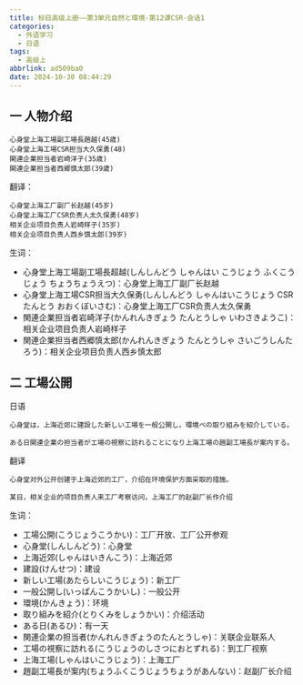 ```yaml
---
title: 标日高级上册——第3单元自然と環境-第12课CSR-会话1
categories:
  - 外语学习
  - 日语
tags:
  - 高级上
abbrlink: ad509ba0
date: 2024-10-30 08:44:29
---
```

## 一 人物介绍

```
心身堂上海工場副工場長趙越(45歳)
心身堂上海工場CSR担当大久保勇(48)
関連企業担当者岩崎洋子(35歳)
関連企業担当者西郷慎太郎(39歲)
```

<!--more-->

翻译：

```
心身堂上海工厂副厂长赵越(45岁)
心身堂上海工厂CSR负责人太久保勇(48岁)
相关企业项目负责人岩崎样子(35岁)
相关企业项目负责人西乡慎太郎(39岁)
```

生词：

* 心身堂上海工場副工場長超越(しんしんどう しゃんはい こうじょう ふくこうじょう ちょうちょうえつ)：心身堂上海工厂副厂长赵越
* 心身堂上海工場CSR担当大久保勇(しんしんどう しゃんはいこうじょう CSR たんとう おおくぼいさむ)：心身堂上海工厂CSR负责人太久保勇
* 関連企業担当者岩崎洋子(かんれんきぎょう たんとうしゃ いわさきようこ)：相关企业项目负责人岩崎样子
* 関連企業担当者西郷慎太郎(かんれんきぎょう たんとうしゃ さいごうしんたろう)：相关企业项目负责人西乡慎太郎

## 二 工場公開

日语

```
心身堂は，上海近郊に建設した新しい工場を一般公開し，環境ペの取り組みを紹介している。

ある日関連企業の担当者がエ場の視察に訪れることになり上海工場の趙副工場長が案内する。
```

翻译

```
心身堂对外公开创建于上海近郊的工厂，介绍在环境保护方面采取的措施。

某日，相关企业的项目负责人来工厂考察访问，上海工厂的赵副厂长作介绍
```

生词：

* 工場公開(こうじょうこうかい)：工厂开放、工厂公开参观
* 心身堂(しんしんどう)：心身堂
* 上海近郊(しゃんはいきんこう)：上海近郊
* 建設(けんせつ)：建设
* 新しい工場(あたらしいこうじょう)：新工厂
* 一般公開し(いっぱんこうかいし)：一般公开
* 環境(かんきょう)：环境
* 取り組みを紹介(とりくみをしょうかい)：介绍活动
* ある日(あるひ)：有一天
* 関連企業の担当者(かんれんきぎょうのたんとうしゃ)：关联企业联系人
* 工場の視察に訪れる(こうじょうのしさつにおとずれる)：到工厂视察
* 上海工場(しゃんはいこうじょう)：上海工厂
* 趙副工場長が案内(ちょうふくこうじょうちょうがあんない)：赵副厂长介绍